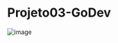 # Projeto03-GoDev

![image](https://user-images.githubusercontent.com/88466608/170705411-8ff59f62-f0f3-44fe-ba14-d7ea6dde4b67.png)
